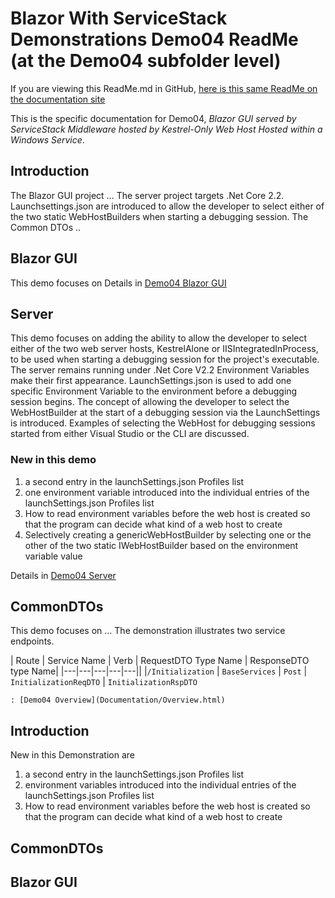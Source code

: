 # Blazor With ServiceStack Demonstrations Demo04 ReadMe (at the Demo04 subfolder level)
If you are viewing this ReadMe.md in GitHub, [here is this same ReadMe on the documentation site](ReadMe.html)

This is the specific documentation for Demo04, *Blazor GUI served by ServiceStack Middleware hosted by Kestrel-Only Web Host Hosted within a Windows Service*.

## Introduction
The Blazor GUI project ...
The server project targets .Net Core 2.2. Launchsettings.json are introduced to allow the developer to select either of the two static WebHostBuilders when starting a debugging session.
The Common DTOs ..

## Blazor GUI
This demo focuses on 
Details in [Demo04 Blazor GUI](GUI/ReadMe.html)

## Server
This demo focuses on adding the ability to allow the developer to select either of the two web server hosts, KestrelAlone or IISIntegratedInProcess, to be used when starting a debugging session for the project's executable. 
The server remains running under .Net Core V2.2
Environment Variables make their first appearance.
LaunchSettings.json is used to add one specific Environment Variable to the environment before a debugging session begins.
The concept of allowing the developer to select the WebHostBuilder at the start of a debugging session via the LaunchSettings is introduced.
Examples of selecting the WebHost for debugging sessions started from either Visual Studio or the CLI are discussed.

### New in this demo
1. a second entry in the launchSettings.json Profiles list
1. one environment variable introduced into the individual entries of the launchSettings.json Profiles list
1. How to read environment variables before the web host is created so that the program can decide what kind of a web host to create
1. Selectively creating a genericWebHostBuilder by selecting one or the other of the two static IWebHostBuilder based on the environment variable value

Details in [Demo04 Server](Server/ReadMe.html)

## CommonDTOs
This demo focuses on ...
The demonstration illustrates two service endpoints. 

| Route | Service Name | Verb | RequestDTO Type Name | ResponseDTO type Name|
|---|---|---|---|---||
|`/Initialization` | `BaseServices` | `Post` | `InitializationReqDTO` | `InitializationRspDTO`

	
	: [Demo04 Overview](Documentation/Overview.html)

## Introduction

New in this Demonstration are 
1. a second entry in the launchSettings.json Profiles list
1. environment variables introduced into the individual entries of the launchSettings.json Profiles list
1. How to read environment variables before the web host is created so that the program can decide what kind of a web host to create

## CommonDTOs

## Blazor GUI





